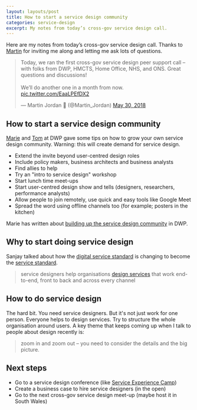 ```yaml
---
layout: layouts/post
title: How to start a service design community
categories: service-design
excerpt: My notes from today’s cross-gov service design call.
---
```


<p class="lede">Here are my notes from today’s cross-gov service design call. Thanks to <a href="https://twitter.com/martin_jordan">Martin</a> for inviting me along and letting me ask lots of questions.</p>

<blockquote class="twitter-tweet" data-lang="en"><p lang="en" dir="ltr">Today, we ran the first cross-gov service design peer support call – with folks from DWP, HMCTS, Home Office, NHS, and ONS. Great questions and discussions! <br><br>We’ll do another one in a month from now. <a href="https://t.co/EaaLPEfDX2">pic.twitter.com/EaaLPEfDX2</a></p>&mdash; Martin Jordan 🌈 (@Martin_Jordan) <a href="https://twitter.com/Martin_Jordan/status/1001824939496869888?ref_src=twsrc%5Etfw">May 30, 2018</a></blockquote>
<script async src="https://platform.twitter.com/widgets.js" charset="utf-8"></script>

## How to start a service design community

[Marie](https://twitter.com/mariecheungsays) and [Tom](https://twitter.com/tsmz) at DWP gave some tips on how to grow your own service design community. Warning: this will create demand for service design.

- Extend the invite beyond user-centred design roles
- Include policy makers, business architects and business analysts
- Find allies to help
- Try an "intro to service design" workshop
- Start lunch time meet-ups
- Start user-centred design show and tells (designers, researchers, performance analysts)
- Allow people to join remotely, use quick and easy tools like Google Meet
- Spread the word using offline channels too (for example; posters in the kitchen)

Marie has written about [building up the service design community](https://dwpdigital.blog.gov.uk/2018/05/01/building-up-our-service-design-community/) in DWP.

## Why to start doing service design

Sanjay talked about how the [digital service standard](https://www.gov.uk/service-manual/service-standard) is changing to become the [service standard](https://gds.blog.gov.uk/2018/03/07/what-we-need-to-do-to-support-end-to-end-services-across-government/).

> service designers help organisations [design services](https://gds.blog.gov.uk/2016/04/18/what-we-mean-by-service-design/) that work end-to-end, front to back and across every channel

## How to do service design

The hard bit. You need service designers. But it's not just work for one person. Everyone helps to design services. Try to structure the whole organisation around users. A key theme that keeps coming up when I talk to people about design recently is:

>zoom in and zoom out – you need to consider the details and the big picture.

## Next steps

- Go to a service design conference (like [Service
Experience
Camp](http://serviceexperiencecamp.de/))
- Create a business case to hire service designers (in the open)
- Go to the next cross-gov service design meet-up (maybe host it in South Wales)
